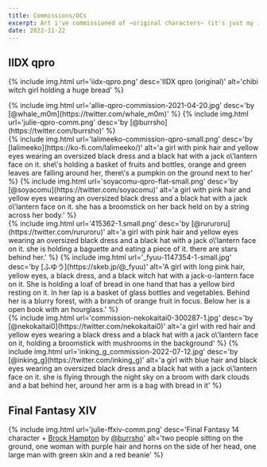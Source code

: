 ```yaml
---
title: Commissions/OCs
excerpt: Art i've commissioned of ~original characters~ (it's just my iidx and ffxiv characters)
date: 2022-11-22
---
```


## IIDX qpro

{% include img.html url='iidx-qpro.png' desc='IIDX qpro (original)' alt='chibi witch girl holding a huge bread' %}
<div class="img-block">
{% include img.html url='allie-qpro-commission-2021-04-20.jpg' desc='by [@whale_m0m](https://twitter.com/whale_m0m)' %}
{% include img.html url='julie-qpro-comm.png' desc='by [@burrsho](https://twitter.com/burrsho)' %}
</div>
<div class="img-block">
{% include img.html url='lalimeeko-commission-qpro-small.png' desc='by [lalimeeko](https://ko-fi.com/lalimeeko/)' alt='a girl with pink hair and yellow eyes wearing an oversized black dress and a black hat with a jack o\'lantern face on it. she\'s holding a basket of fruits and bottles, orange and green leaves are falling around her, there\'s a pumpkin on the ground next to her' %}
{% include img.html url='soyacomu-qpro-flat-small.png' desc='by [@soyacomu](https://twitter.com/soyacomu)' alt='a girl with pink hair and yellow eyes wearing an oversized black dress and a black hat with a jack o\'lantern face on it. she has a broomstick on her back held on by a string across her body.' %}
</div>
<div class="img-block">
{% include img.html url='415362-1.small.png' desc='by [@rururoru](https://twitter.com/rururoru)' alt='a girl with pink hair and yellow eyes wearing an oversized black dress and a black hat with a jack o\'lantern face on it. she is holding a baguette and eating a piece of it. there are stars behind her.' %}
{% include img.html url='_fyuu-1147354-1-small.jpg' desc='by [ふゆう](https://skeb.jp/@_fyuu)' alt='A girl with long pink hair, yellow eyes, a black dress, and a black witch hat with a jack-o-lantern face on it. She is holding a loaf of bread in one hand that has a yellow bird resting on it. In her lap is a basket of glass bottles and vegetables. Behind her is a blurry forest, with a branch of orange fruit in focus. Below her is a open book with an hourglass.' %}
</div>

<div class="img-block">
{% include img.html url='commission-nekokaitai0-300287-1.jpg' desc='by [@nekokaitai0](https://twitter.com/nekokaitai0)' alt='a girl with red hair and yellow eyes wearing a black dress and a black hat with a jack o\'lantern face on it, holding a broomstick with mushrooms in the background' %}
{% include img.html url='inking_g_commission-2022-07-12.jpg' desc='by [@inking_g](https://twitter.com/inking_g)' alt='a girl with blue hair and black eyes wearing an oversized black dress and a black hat with a jack o\'lantern face on it. she is flying through the night sky on a broom with dark clouds and a bat behind her, around her arm is a bag with bread in it' %}
</div>

## Final Fantasy XIV

{% include img.html url='julie-ffxiv-comm.png' desc='Final Fantasy 14 character + [Brock Hampton](https://twitter.com/radvillain/) by [@burrsho](https://twitter.com/burrsho)' alt='two people sitting on the ground, one woman with purple hair and horns on the side of her head, one large man with green skin and a red beanie' %}
